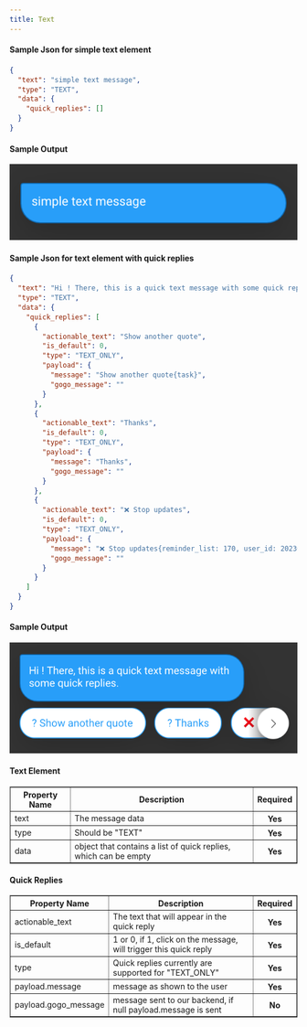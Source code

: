 ```yaml
---
title: Text
---
```


#### Sample Json for simple text element

```json
{
  "text": "simple text message",
  "type": "TEXT",
  "data": {
    "quick_replies": []
  }
}
```

#### Sample Output

![hsl_simple_text](assets/hsl_simple_text.png)

#### Sample Json for text element with quick replies

```json
{
  "text": "Hi ! There, this is a quick text message with some quick replies.",
  "type": "TEXT",
  "data": {
    "quick_replies": [
      {
        "actionable_text": "Show another quote",
        "is_default": 0,
        "type": "TEXT_ONLY",
        "payload": {
          "message": "Show another quote{task}",
          "gogo_message": ""
        }
      },
      {
        "actionable_text": "Thanks",
        "is_default": 0,
        "type": "TEXT_ONLY",
        "payload": {
          "message": "Thanks",
          "gogo_message": ""
        }
      },
      {
        "actionable_text": "❌ Stop updates",
        "is_default": 0,
        "type": "TEXT_ONLY",
        "payload": {
          "message": "❌ Stop updates{reminder_list: 170, user_id: 202308, task_name: Motivational Quote, offset: 0, api_name: exotel }{task}",
          "gogo_message": ""
        }
      }
    ]
  }
}
```

#### Sample Output

![hsl_sample_text](assets/hsl_sample_text.png)

#### Text Element

<table border="1" class="docutils">
   <thead>
      <tr>
         <th>Property Name</th>
         <th>Description</th>
         <th>Required</th>
      </tr>
   </thead>
   <tbody>
      <tr>
         <td>text</td>
         <td>The message data</td>
         <th>Yes</th>
      </tr>
      <tr>
         <td>type</td>
         <td>Should be "TEXT"</td>
         <th>Yes</th>
      </tr>
      <tr>
         <td>data</td>
         <td>object that contains a list of quick replies, which can be empty</td>
         <th>Yes</th>
      </tr>
   </tbody>
</table>

#### Quick Replies

<table border="1" class="docutils">
   <thead>
      <tr>
         <th>Property Name</th>
         <th>Description</th>
         <th>Required</th>
      </tr>
   </thead>
   <tbody>
      <tr>
         <td>actionable_text</td>
         <td>The text that will appear in the quick reply</td>
         <th>Yes</th>
      </tr>
      <tr>
         <td>is_default</td>
         <td>1 or 0, if 1, click on the message, will trigger this quick reply</td>
         <th>Yes</th>
      </tr>
      <tr>
         <td>type</td>
         <td>Quick replies currently are supported for "TEXT_ONLY"</td>
         <th>Yes</th>
      </tr>
      <tr>
         <td>payload.message</td>
         <td>message as shown to the user</td>
         <th>Yes</th>
      </tr>
      <tr>
         <td>payload.gogo_message</td>
         <td>message sent to our backend, if null payload.message is sent</td>
         <th>No</th>
      </tr>
   </tbody>
</table>
